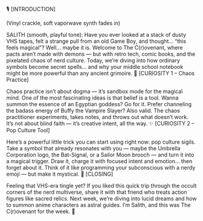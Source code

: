 🎙️ [INTRODUCTION]

(Vinyl crackle, soft vaporwave synth fades in)

SALITH (smooth, playful tone):
Have you ever looked at a stack of dusty VHS tapes, felt a strange pull from an old Game Boy, and thought… “this feels magical”?
Well... maybe it is.
Welcome to The C(r)ovenant, where pacts aren’t made with demons — but with retro tech, comic books, and the pixelated chaos of nerd culture.
Today, we’re diving into how ordinary symbols become secret spells… and why your middle school notebook might be more powerful than any ancient grimoire.
🧠 [CURIOSITY 1 – Chaos Practice]

Chaos practice isn’t about dogma — it’s sandbox mode for the magical mind.
One of the most fascinating ideas is that belief is a tool.
Wanna summon the essence of an Egyptian goddess? Go for it.
Prefer channeling the badass energy of Buffy the Vampire Slayer? Also valid.
The chaos practitioner experiments, takes notes, and throws out what doesn’t work.
It’s not about blind faith — it’s creative intent, all the way.
✨ [CURIOSITY 2 – Pop Culture Tool]

Here’s a powerful little trick you can start using right now: pop culture sigils.
Take a symbol that already resonates with you — maybe the Umbrella Corporation logo, the Bat-Signal, or a Sailor Moon brooch — and turn it into a magical trigger.
Draw it, charge it with focused intent and emotion… then forget about it.
Think of it like programming your subconscious with a nerdy emoji — but make it mystical.
🌙 [CLOSING]

Feeling that VHS-era tingle yet?
If you liked this quick trip through the occult corners of the nerd multiverse, share it with that friend who treats action figures like sacred relics.
Next week, we’re diving into lucid dreams and how to summon anime characters as astral guides.
I’m Salith, and this was The C(r)ovenant for the week. 🌌
